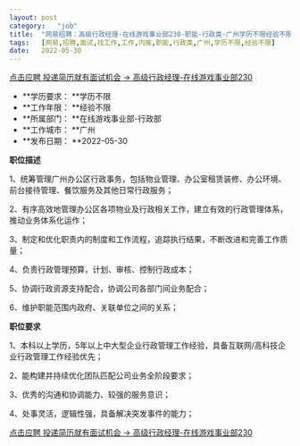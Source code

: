 ```yaml
---
layout:	post
category:	"job"
title:	"网易招聘：高级行政经理-在线游戏事业部230-职能-行政类-广州学历不限经验不限"
tags:	[网易,招聘,面试,找工作,工作,内推,职能,行政类,广州,学历不限,经验不限]
date:	2022-05-30
---
```


[点击应聘 投递简历就有面试机会 ->  高级行政经理-在线游戏事业部230](http://mobile.bole.netease.com/bole/boleDetail?id=36121&employeeId=346f03c3cda5f04c&key=all)



- **学历要求： **学历不限
- **工作年限： **经验不限
- **所属部门： **在线游戏事业部-行政部
- **工作城市： **广州
- **发布日期： **2022-05-30



**职位描述**

1、统筹管理广州办公区行政事务，包括物业管理、办公室租赁装修、办公环境、前台接待管理、餐饮服务及其他日常行政服务；

2、有序高效地管理办公区各项物业及行政相关工作，建立有效的行政管理体系，推动业务体系化运作；

3、制定和优化职责内的制度和工作流程，追踪执行结果，不断改进和完善工作质量；

4、负责行政管理预算，计划、审核、控制行政成本；

5、协调行政资源支持配合，协调公司各部门间业务配合；

6、维护职能范围内政府、关联单位之间的关系；



**职位要求**

1、本科以上学历，5年以上中大型企业行政管理工作经验，具备互联网/高科技企业行政管理工作经验优先；

2、能构建并持续优化团队匹配公司业务全阶段要求；

3、优秀的沟通和协调能力、较强的服务意识；

4、处事灵活，逻辑性强，具备解决突发事件的能力；



[点击应聘 投递简历就有面试机会 ->  高级行政经理-在线游戏事业部230](http://mobile.bole.netease.com/bole/boleDetail?id=36121&employeeId=346f03c3cda5f04c&key=all)